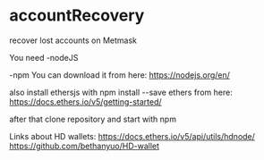 # accountRecovery
recover lost accounts on Metmask


You need
-nodeJS
<script type="module">
    import { ethers } from "https://cdn.ethers.io/lib/ethers-5.2.esm.min.js";
   // import { ethers } from "ethers"; </script>
-npm
You can download it from here: https://nodejs.org/en/

also install ethersjs with
npm install --save ethers  from here: https://docs.ethers.io/v5/getting-started/

after that clone repository and start with npm 

Links about HD wallets:
https://docs.ethers.io/v5/api/utils/hdnode/
https://github.com/bethanyuo/HD-wallet


